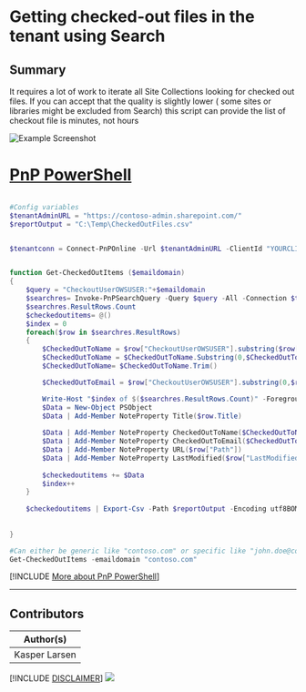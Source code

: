 

# Getting checked-out files in the tenant using Search

## Summary

It requires a lot of work to iterate all Site Collections looking for checked out files. If you can accept that the quality is slightly lower ( some sites or libraries might be excluded from Search) this script can provide the list of checkout file is minutes, not hours

![Example Screenshot](assets/example.png)


# [PnP PowerShell](#tab/pnpps)

```powershell

#Config variables
$tenantAdminURL = "https://contoso-admin.sharepoint.com/"
$reportOutput = "C:\Temp\CheckedOutFiles.csv"


$tenantconn = Connect-PnPOnline -Url $tenantAdminURL -ClientId "YOURCLIENTID" -ClientSecret "YOURCLIENTSECRET"  -ReturnConnection


function Get-CheckedOutItems ($emaildomain)
{
    $query = "CheckoutUserOWSUSER:"+$emaildomain
    $searchres= Invoke-PnPSearchQuery -Query $query -All -Connection $tenantconn -SelectProperties Path,CheckoutUserOWSUSER,LastModifiedTime
    $searchres.ResultRows.Count
    $checkedoutitems= @()
    $index = 0
    foreach($row in $searchres.ResultRows)
    {
        $CheckedOutToName = $row["CheckoutUserOWSUSER"].substring($row["CheckoutUserOWSUSER"].IndexOf("|")+1)
        $CheckedOutToName = $CheckedOutToName.Substring(0,$CheckedOutToName.IndexOf("|"))
        $CheckedOutToName= $CheckedOutToName.Trim()

        $CheckedOutToEmail = $row["CheckoutUserOWSUSER"].substring(0,$row["CheckoutUserOWSUSER"].IndexOf("|")-1)

        Write-Host "$index of $($searchres.ResultRows.Count)" -ForegroundColor Green
        $Data = New-Object PSObject
        $Data | Add-Member NoteProperty Title($row.Title) 
        
        $Data | Add-Member NoteProperty CheckedOutToName($CheckedOutToName)
        $Data | Add-Member NoteProperty CheckedOutToEmail($CheckedOutToEmail)
        $Data | Add-Member NoteProperty URL($row["Path"]) 
        $Data | Add-Member NoteProperty LastModified($row["LastModifiedTime"]) 
        
        $checkedoutitems += $Data
        $index++
    }
    
    $checkedoutitems | Export-Csv -Path $reportOutput -Encoding utf8BOM -Force -Delimiter "¤"
    
        
}

#Can either be generic like "contoso.com" or specific like "john.doe@contoso.com"
Get-CheckedOutItems -emaildomain "contoso.com"


```
[!INCLUDE [More about PnP PowerShell](../../docfx/includes/MORE-PNPPS.md)]
***


## Contributors

| Author(s) |
|-----------|
| Kasper Larsen |

[!INCLUDE [DISCLAIMER](../../docfx/includes/DISCLAIMER.md)]
<img src="https://m365-visitor-stats.azurewebsites.net/script-samples/scripts/spo-export-checked-out-files-in-tenant-using-search" aria-hidden="true" />

